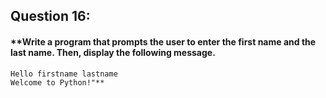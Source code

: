 ## Question 16:
#### **Write a program that prompts the user to enter the first name and the last name. Then, display the following message.
```
Hello firstname lastname
Welcome to Python!"**
```
